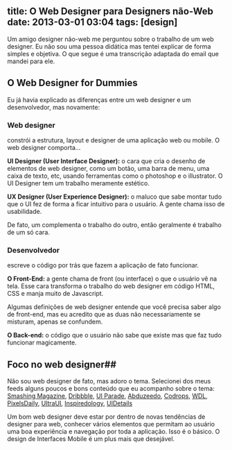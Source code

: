 title: O Web Designer para Designers não-Web
date: 2013-03-01 03:04
tags: [design]
---


Um amigo designer não-web me perguntou sobre o trabalho de um web designer. Eu não sou uma pessoa didática mas tentei explicar de forma simples e objetiva. O que segue é uma transcrição adaptada do email que mandei para ele.

## O Web Designer for Dummies ##

Eu já havia explicado as diferenças entre um web designer e um desenvolvedor, mas novamente:

### Web designer ###
constrói a estrutura, layout e designer de uma aplicação web ou mobile. O web designer comporta...

**UI Designer (User Interface Designer):** o cara que cria o desenho de elementos de web designer, como um botão, uma barra de menu, uma caixa de texto, etc, usando ferramentas como o photoshop e o illustrator. O UI Designer tem um trabalho meramente estético.

**UX Designer (User Experience Designer):** o maluco que sabe montar tudo que o UI fez de forma a ficar intuitivo para o usuário. A gente chama isso de usabilidade. 

De fato, um complementa o trabalho do outro, então geralmente é trabalho de um só cara.

### Desenvolvedor ###
escreve o código por trás que fazem a aplicação de fato funcionar.

**O Front-End:** a gente chama de front (ou interface) o que o usuário vê na tela. Esse cara transforma o trabalho do web designer em código HTML, CSS e manja muito de Javascript. 

Algumas definições de web designer entende que você precisa saber algo de front-end, mas eu acredito que as duas não necessariamente se misturam, apenas se confundem.

**O Back-end:** o código que o usuário não sabe que existe mas que faz tudo funcionar magicamente.

## Foco no web designer##

Não sou web designer de fato, mas adoro o tema. Selecionei dos meus feeds alguns poucos e bons conteúdo que eu acompanho sobre o tema:
[Smashing Magazine][1], [Dribbble][2], [UI Parade][3], [Abduzeedo][4], [Codrops][5], [WDL][6], [PixelsDaily][7], [UltraUI][9], [Inspiredology][10], [UIDetails][11]

Um bom web designer deve estar por dentro de novas tendências de designer para web, conhecer vários elementos que permitam ao usuário uma boa experiência e navegação por toda a aplicação. Isso é o básico. O design de Interfaces Mobile é um plus mais que desejável.

[1]: http://www.smashingmagazine.com/category/design/
[2]: http://www.dribbble.com
[3]: http://uiparade.com
[4]: https://abduzeedo.com.br/tags/ui-design
[5]: http://tympanus.net/codrops/
[6]: http://webdesignledger.com/category/inspiration
[7]: http://pixelsdaily.com
[9]: http://ui.theultralinx.com
[10]: http://inspiredology.com/category/web-design/ 
[11]: http://uidetails.com







